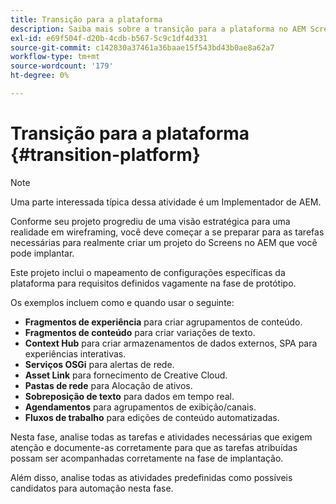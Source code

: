 ```yaml
---
title: Transição para a plataforma
description: Saiba mais sobre a transição para a plataforma no AEM Screens.
exl-id: e69f504f-d20b-4cdb-b567-5c9c1df4d331
source-git-commit: c142830a37461a36baae15f543bd43b0ae8a62a7
workflow-type: tm+mt
source-wordcount: '179'
ht-degree: 0%

---
```


# Transição para a plataforma {#transition-platform}

>[!NOTE]
>
>Uma parte interessada típica dessa atividade é um Implementador de AEM.

Conforme seu projeto progrediu de uma visão estratégica para uma realidade em wireframing, você deve começar a se preparar para as tarefas necessárias para realmente criar um projeto do Screens no AEM que você pode implantar.

Este projeto inclui o mapeamento de configurações específicas da plataforma para requisitos definidos vagamente na fase de protótipo.

Os exemplos incluem como e quando usar o seguinte:

* **Fragmentos de experiência** para criar agrupamentos de conteúdo.
* **Fragmentos de conteúdo** para criar variações de texto.
* **Context Hub** para criar armazenamentos de dados externos, SPA para experiências interativas.
* **Serviços OSGi** para alertas de rede.
* **Asset Link** para fornecimento de Creative Cloud.
* **Pastas de rede** para Alocação de ativos.
* **Sobreposição de texto** para dados em tempo real.
* **Agendamentos** para agrupamentos de exibição/canais.
* **Fluxos de trabalho** para edições de conteúdo automatizadas.

Nesta fase, analise todas as tarefas e atividades necessárias que exigem atenção e documente-as corretamente para que as tarefas atribuídas possam ser acompanhadas corretamente na fase de implantação.

Além disso, analise todas as atividades predefinidas como possíveis candidatos para automação nesta fase.
